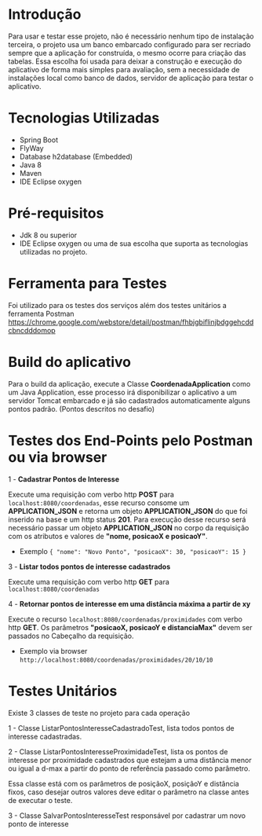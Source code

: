 # Introdução

Para usar e testar esse projeto, não é necessário nenhum tipo de instalação terceira, o projeto usa um banco embarcado configurado para ser recriado sempre que a aplicação for construída, o mesmo ocorre para criação das tabelas. Essa escolha foi usada para deixar a construção e execução do aplicativo de forma mais simples para avaliação, sem a necessidade de instalações local como banco de dados, servidor de aplicação para testar o aplicativo.

# Tecnologias Utilizadas

* Spring Boot
* FlyWay
* Database h2database (Embedded)
* Java 8
* Maven
* IDE Eclipse oxygen

# Pré-requisitos

* Jdk 8 ou superior
* IDE Eclipse oxygen ou uma de sua escolha que suporta as tecnologias utilizadas no projeto.

# Ferramenta para Testes

Foi utilizado para os testes dos serviços além dos testes unitários a ferramenta Postman https://chrome.google.com/webstore/detail/postman/fhbjgbiflinjbdggehcddcbncdddomop

# Build do aplicativo 
Para o build da aplicação, execute a Classe **CoordenadaApplication** como um Java Application, esse processo irá disponibilizar o aplicativo a um servidor Tomcat embarcado e já são cadastrados automaticamente alguns pontos padrão. (Pontos descritos no desafio) 



# Testes dos End-Points pelo Postman ou via browser
1 - **Cadastrar Pontos de Interesse**

Execute uma requisição com verbo http **POST** para `localhost:8080/coordenadas`, esse recurso consome um **APPLICATION_JSON** e retorna um objeto **APPLICATION_JSON** do que foi inserido na base e um http status **201**. 
Para execução desse recurso será necessário passar um objeto **APPLICATION_JSON** no corpo da requisição com os atributos e valores de **"nome, posicaoX e posicaoY"**. 

* Exemplo
`{
  "nome": "Novo Ponto",
  "posicaoX": 30,
  "posicaoY": 15
}`

3 - **Listar todos pontos de interesse cadastrados**

Execute uma requisição com verbo http **GET** para `localhost:8080/coordenadas`

4 - **Retornar pontos de interesse em uma distância máxima a partir de xy** 

Execute o recurso `localhost:8080/coordenadas/proximidades` com verbo http **GET**. Os parâmetros **"posicaoX, posicaoY e distanciaMax"** devem ser passados no Cabeçalho da requisição. 

* Exemplo via browser `http://localhost:8080/coordenadas/proximidades/20/10/10`

# Testes Unitários

Existe 3 classes de teste no projeto para cada operação

1 - Classe ListarPontosInteresseCadastradoTest, lista todos pontos de interesse cadastradas.

2 - Classe ListarPontosInteresseProximidadeTest, lista os pontos de interesse por proximidade cadastrados que estejam a uma distância menor ou igual a d-max a partir do ponto de referência passado como parâmetro.

Essa classe está com os parâmetros de posiçãoX, posiçãoY e distância fixos, caso desejar outros valores deve editar o parâmetro na classe antes de executar o teste.

3 - Classe SalvarPontosInteresseTest responsável por cadastrar um novo ponto de interesse

